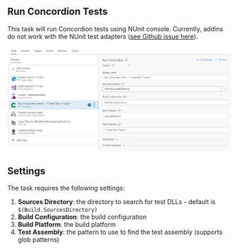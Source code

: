 ## Run Concordion Tests

This task will run Concordion tests using NUnit console. Currently, addins do not work with the NUnit test adapters ([see Github issue here](https://github.com/nunit/nunit3-vs-adapter/issues/222)).

![Run Concordion Tests](../../img/run-concordion-settings.png)

## Settings

The task requires the following settings:

1. **Sources Directory**: the directory to search for test DLLs - default is `$(Build.SourcesDirectory)`
2. **Build Configuration**: the build configuration
3. **Build Platform**: the build platform
4. **Test Assembly**: the pattern to use to find the test assembly (supports glob patterns)